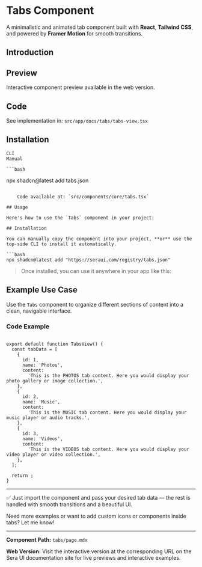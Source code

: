 # Tabs Component 

A minimalistic and animated tab component built with **React**, **Tailwind CSS**, and powered by **Framer Motion** for smooth transitions.

## Introduction

## Preview

Interactive component preview available in the web version.

## Code

See implementation in: `src/app/docs/tabs/tabs-view.tsx`

## Installation

    CLI
    Manual

    ```bash
npx shadcn@latest add tabs.json
```

    Code available at: `src/components/core/tabs.tsx`

## Usage

Here's how to use the `Tabs` component in your project:

## Installation

You can manually copy the component into your project, **or** use the top-side CLI to install it automatically.

```bash
npx shadcn@latest add "https://seraui.com/registry/tabs.json"
```

> Once installed, you can use it anywhere in your app like this:

## Example Use Case

Use the `Tabs` component to organize different sections of content into a clean, navigable interface.

### Code Example

```tsx

export default function TabsView() {
  const tabData = [
    {
      id: 1,
      name: 'Photos',
      content:
        'This is the PHOTOS tab content. Here you would display your photo gallery or image collection.',
    },
    {
      id: 2,
      name: 'Music',
      content:
        'This is the MUSIC tab content. Here you would display your music player or audio tracks.',
    },
    {
      id: 3,
      name: 'Videos',
      content:
        'This is the VIDEOS tab content. Here you would display your video player or video collection.',
    },
  ];

  return ;
}
```

---

✅ Just import the component and pass your desired tab data — the rest is handled with smooth transitions and a beautiful UI.

Need more examples or want to add custom icons or components inside tabs? Let me know!

---

**Component Path:** `tabs/page.mdx`

**Web Version:** Visit the interactive version at the corresponding URL on the Sera UI documentation site for live previews and interactive examples.
